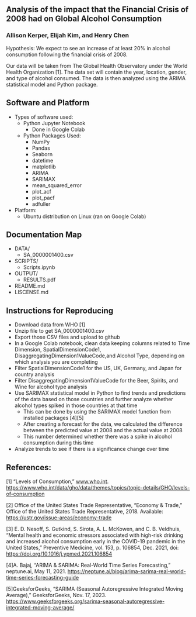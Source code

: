 ## Analysis of the impact that the Financial Crisis of 2008 had on Global Alcohol Consumption
### Allison Kerper, Elijah Kim, and Henry Chen
Hypothesis: We expect to see an increase of at least 20% in alcohol consumption following the financial crisis of 2008. 

Our data will be taken from The Global Health Observatory under the World Health Organization [1]. The data set will contain the year, location, gender, and type of alcohol consumed. The data is then analyzed using the ARIMA statistical model and Python package. 

## Software and Platform
- Types of software used:
    - Python Jupyter Notebook
        - Done in Google Colab
    - Python Packages Used:
        - NumPy
        - Pandas
        - Seaborn
        - datetime
        - matplotlib
        - ARIMA
        - SARIMAX
        - mean_squared_error
        - plot_acf
        - plot_pacf
        - adfuller
- Platform:
    - Ubuntu distribution on Linux (ran on Google Colab)

## Documentation Map
- DATA/
    - SA_0000001400.csv
- SCRIPTS/
    - Scripts.ipynb
- OUTPUT/
    - RESULTS.pdf
- README.md
- LISCENSE.md


## Instructions for Reproducing
- Download data from WHO [1]
- Unzip file to get SA_0000001400.csv
- Export those CSV files and upload to github
- In a Google Colab notebook, clean data keeping columns related to Time Dimension, SpatialDimensionCode1, DisaggregatingDimension1ValueCode,and Alcohol Type, depending on which analysis you are completing
- Filter SpatialDimensionCode1 for the US, UK, Germany, and Japan for country analysis
- Filter DisaggregatingDimension1ValueCode for the Beer, Spirits, and Wine for alcohol type analysis
- Use SARIMAX statistical model in Python to find trends and predictions of the data based on those countries and further analyze whether alcohol types spiked in those countries at that time 
    - This can be done by using the SARIMAX model function from installed packages [4][5]
    - After creating a forecast for the data, we calculated the difference between the predicted value at 2008 and the actual value at 2008
    - This number determined whether there was a spike in alcohol consumption during this time
- Analyze trends to see if there is a significance change over time 

## References:
[1] “Levels of Consumption,” www.who.int. https://www.who.int/data/gho/data/themes/topics/topic-details/GHO/levels-of-consumption

[2] Office of the United States Trade Representative, “Economy & Trade,” Office of the United States Trade Representative, 2018. Available: https://ustr.gov/issue-areas/economy-trade

[3] E. D. Nesoff, S. Gutkind, S. Sirota, A. L. McKowen, and C. B. Veldhuis, “Mental health and economic stressors associated with high-risk drinking and increased alcohol consumption early in the COVID-19 pandemic in the United States,” Preventive Medicine, vol. 153, p. 106854, Dec. 2021, doi: https://doi.org/10.1016/j.ypmed.2021.106854

[4]A. Bajaj, “ARIMA & SARIMA: Real-World Time Series Forecasting,” neptune.ai, May 11, 2021. https://neptune.ai/blog/arima-sarima-real-world-time-series-forecasting-guide
‌

[5]GeeksforGeeks, “SARIMA (Seasonal Autoregressive Integrated Moving Average),” GeeksforGeeks, Nov. 17, 2023. https://www.geeksforgeeks.org/sarima-seasonal-autoregressive-integrated-moving-average/
‌
